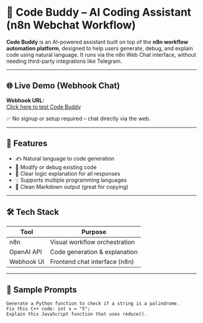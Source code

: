 # 🤖 Code Buddy – AI Coding Assistant (n8n Webchat Workflow)

**Code Buddy** is an AI-powered assistant built on top of the **n8n workflow automation platform**, designed to help users generate, debug, and explain code using natural language. It runs via the n8n Web Chat interface, without needing third-party integrations like Telegram.

---

## 🌐 Live Demo (Webhook Chat)

**Webhook URL:**  
[Click here to test Code Buddy](https://saikat8918.app.n8n.cloud/webhook/2afe061d-42c0-49d5-8495-9fc1d6a51c7f/chat)

✅ No signup or setup required – chat directly via the web.

---

## 🧠 Features

- ✍️ Natural language to code generation
- 🔄 Modify or debug existing code
- 🧩 Clear logic explanation for all responses
- 💡 Supports multiple programming languages
- 🧼 Clean Markdown output (great for copying)

---

## 🛠 Tech Stack

| Tool       | Purpose                           |
|------------|-----------------------------------|
| n8n        | Visual workflow orchestration     |
| OpenAI API | Code generation & explanation     |
| Webhook UI | Frontend chat interface (n8n)     |

---

## 💬 Sample Prompts

```text
Generate a Python function to check if a string is a palindrome.
Fix this C++ code: int x = "5";
Explain this JavaScript function that uses reduce().
